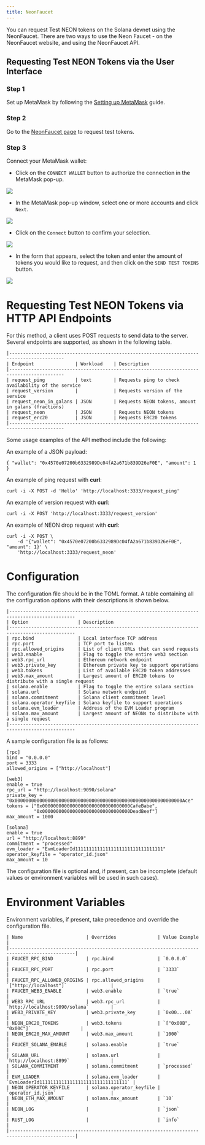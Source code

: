 ```yaml
---
title: NeonFaucet
---
```


You can request Test NEON tokens on the Solana devnet using the NeonFaucet. There are two ways to use the Neon Faucet - on the NeonFaucet website, and using the NeonFaucet API.

## Requesting Test NEON Tokens via the User Interface

### Step 1
Set up MetaMask by following the [Setting up MetaMask](../../wallet/metamask_setup#installing-metamask) guide.

### Step 2
Go to the [NeonFaucet page](https://neonfaucet.org/) to request test tokens.

### Step 3
Connect your MetaMask wallet:
- Click on the `CONNECT WALLET` button to authorize the connection in the MetaMask pop-up.

<div className='neon-img-box-300' style={{textAlign: 'center'}}>

![](./images/connect_wallet.png)

</div>

- In the MetaMask pop-up window, select one or more accounts and click `Next`.

<div className='neon-img-box-300' style={{textAlign: 'center'}}>

![](./images/metamask_next.png)

</div>

- Сlick on the `Connect` button to confirm your selection.

<div className='neon-img-box-300' style={{textAlign: 'center'}}>

![](./images/confirm_connection.png)

</div>

- In the form that appears, select the token and enter the amount of tokens you would like to request, and then click on the `SEND TEST TOKENS` button.

<div className='neon-img-box-300' style={{textAlign: 'center'}}>

![](./images/get_tokens.png)

</div>


# Requesting Test NEON Tokens via HTTP API Endpoints

For this method, a client uses POST requests to send data to the server. Several endpoints are supported, as shown in the following table.

```
|------------------------------------------------------------------------------------------
| Endpoint               | Workload    | Description
|------------------------------------------------------------------------------------------
| request_ping           | text        | Requests ping to check availability of the service
| request_version        |             | Requests version of the service
| request_neon_in_galans | JSON        | Requests NEON tokens, amount in galans (fractions)
| request_neon           | JSON        | Requests NEON tokens
| request_erc20          | JSON        | Requests ERC20 tokens
|------------------------------------------------------------------------------------------
```

Some usage examples of the API method include the following:

An example of a JSON payload:
```
{ "wallet": "0x4570e07200b6332989Dc04fA2a671b839D26eF0E", "amount": 1 }
```

An example of ping request with **curl**:
```
curl -i -X POST -d 'Hello' 'http://localhost:3333/request_ping'
```

An example of version request with **curl**:
```
curl -i -X POST 'http://localhost:3333/request_version'
```

An example of NEON drop request with **curl**:
```
curl -i -X POST \
    -d '{"wallet": "0x4570e07200b6332989Dc04fA2a671b839D26eF0E", "amount": 1}' \
    'http://localhost:3333/request_neon'
```


# Configuration

The configuration file should be in the TOML format. A table containing all the configuration options with their descriptions is shown below.

```
|----------------------------------------------------------------------------------------------
| Option                  | Description
|----------------------------------------------------------------------------------------------
| rpc.bind                | Local interface TCP address
| rpc.port                | TCP port to listen
| rpc.allowed_origins     | List of client URLs that can send requests
| web3.enable             | Flag to toggle the entire web3 section
| web3.rpc_url            | Ethereum network endpoint
| web3.private_key        | Ethereum private key to support operations
| web3.tokens             | List of available ERC20 token addresses
| web3.max_amount         | Largest amount of ERC20 tokens to distribute with a single request
| solana.enable           | Flag to toggle the entire solana section
| solana.url              | Solana network endpoint
| solana.commitment       | Solana client commitment level
| solana.operator_keyfile | Solana keyfile to support operations
| solana.evm_loader       | Address of the EVM Loader program
| solana.max_amount       | Largest amount of NEONs to distribute with a single request
|----------------------------------------------------------------------------------------------
```

A sample configuration file is as follows:
```
[rpc]
bind = "0.0.0.0"
port = 3333
allowed_origins = ["http://localhost"]

[web3]
enable = true
rpc_url = "http://localhost:9090/solana"
private_key = "0x0000000000000000000000000000000000000000000000000000000000000Ace"
tokens = ["0x00000000000000000000000000000000CafeBabe",
          "0x00000000000000000000000000000000DeadBeef"]
max_amount = 1000

[solana]
enable = true
url = "http://localhost:8899"
commitment = "processed"
evm_loader = "EvmLoaderId11111111111111111111111111111111"
operator_keyfile = "operator_id.json"
max_amount = 10
```

The configuration file is optional and, if present, can be incomplete
(default values or environment variables will be used in such cases).

# Environment Variables

Environment variables, if present, take precedence and override the configuration file.

```
| Name                       | Overrides               | Value Example                         |
|----------------------------------------------------------------------------------------------|
| FAUCET_RPC_BIND            | rpc.bind                | `0.0.0.0`                             |
| FAUCET_RPC_PORT            | rpc.port                | `3333`                                |
| FAUCET_RPC_ALLOWED_ORIGINS | rpc.allowed_origins     | `["http://localhost"]`                |
| FAUCET_WEB3_ENABLE         | web3.enable             | `true`                                |
| WEB3_RPC_URL               | web3.rpc_url            | `http://localhost:9090/solana`        |
| WEB3_PRIVATE_KEY           | web3.private_key        | `0x00...0A`                           |
| NEON_ERC20_TOKENS          | web3.tokens             | `["0x00B", "0x00C"]`                  |
| NEON_ERC20_MAX_AMOUNT      | web3.max_amount         | `1000`                                |
| FAUCET_SOLANA_ENABLE       | solana.enable           | `true`                                |
| SOLANA_URL                 | solana.url              | `http://localhost:8899`               |
| SOLANA_COMMITMENT          | solana.commitment       | `processed`                           |
| EVM_LOADER                 | solana.evm_loader       | `EvmLoaderId11111111111111111111111111111111` |
| NEON_OPERATOR_KEYFILE      | solana.operator_keyfile | `operator_id.json`                    |
| NEON_ETH_MAX_AMOUNT        | solana.max_amount       | `10`                                  |
| NEON_LOG                   |                         | `json`                                |
| RUST_LOG                   |                         | `info`                                |
|----------------------------------------------------------------------------------------------|
```
